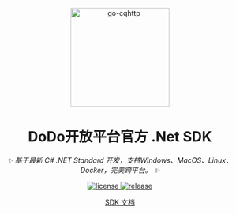 <p align="center">
  <a href="https://open.imdodo.com">
    <img src="https://open.imdodo.com/images/hero.png" width="200" height="200" alt="go-cqhttp">
  </a>
</p>

<div align="center">

  # DoDo开放平台官方 .Net SDK

  _✨ 基于最新 C# .NET Standard 开发，支持Windows、MacOS、Linux、Docker，完美跨平台。 ✨_

  <a href="https://github.com/Rhyheart/dodo-open-net/blob/main/LICENSE">
    <img src="https://img.shields.io/github/license/dodo-open/dodo-open-net" alt="license">
  </a>
  <a href="https://github.com/dodo-open/dodo-open-net/releases">
    <img src="https://img.shields.io/github/v/release/dodo-open/dodo-open-net?color=blueviolet&include_prereleases"
      alt="release">
  </a>

  [SDK 文档](https://open.imdodo.com/sdk/net)

</div>
